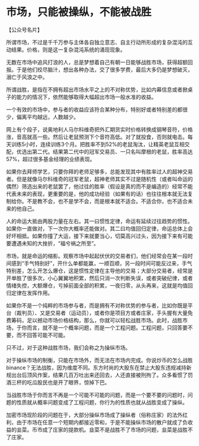 # 市场，只能被操纵，不能被战胜


【公众号名片】

所谓市场，不过是千千万参与主体各自独立意志、自主行动所形成的复杂混沌的互动结果。价格，则是这一复杂混沌系统的涌现现象。

无数在市场中追风打浪的人，总是梦想着自己有朝一日能够战胜市场，获得超额回报。于是他们绞尽脑汁，想出各种办法，交了很多学费，最后大多仍是梦想破灭，溺亡于风浪之中。

所谓战胜，是指在不拥有超出市场水平之上的不对称优势，比如内幕信息或者掀桌子的能力的情况下，依然能够取得大幅超出市场一般水准的收益。

一个有效的市场中，参与者的收益应该符合某种分布，特别好或者特别差的都很少，偏离平均越远，人数越少。

网上有个段子，说奥地利人马尔科维奇把外汇期货实时价格转换成钢琴音符，价格涨，音高就高一些。然后让老鼠预测下个音符高低。对了就投食，否则就电击。每天训练5小时，连续训练3个月。把胜率不到52%的老鼠淘汰，让精英老鼠互相交配，优选出第二代。结果第二代中的冠军交易员、一只名叫摩根的老鼠，胜率高达57%，超过很多基金经理的业绩表现。

如果你去拜师学艺，只要你拜的老师足够多，总能发现其中有胜率过人的超神交易者。但是就像马尔科维奇的冠军老鼠，超神老师其实不过是随机性（或者叫命运的偶然）筛选出来的老鼠罢了，他过往的胜率（假设是真的而不是编造的）经常不能代表未来的表现，更重要的是，他的成功经验（如果有的话）也往往根本就无法复制给你。不是教不会，也不是学不会，而是根本就不适合。不适合你，也不适合未来的他自己。

人的命运大抵由两股力量在左右。其一曰惯性定律，命运有延续过往趋势的惯性。如果你一直做对，下一次你大概率还能做对。其二曰均值回归定律，命运总体上会好坏相抵。如果你撞了大运，接下来就要当心，切莫高兴过头，因为接下来有可能要遭遇未知的大挫折，“福兮祸之所至”。

市场，就是命运的缩影。观察市场中起起伏伏的交易者们，他们经常会在某一段时间感到“手气特别好”，开什么单都能赢，一顺百顺，另一段时间可能反过来，手气特别差，怎么开怎么爆仓，这是惯性定律在主导他的交易；大部分交易者，经常是开单胜了很多次，小心翼翼地积累，然后只消一次判断失误，或者突破纪律，或者情绪失控，大额爆仓，亏掉前面全部的积累，一夜归零，从头再来，这就是均值回归定律在发挥作用。

如果你不是一个纯粹的市场参与者，而是拥有不对称优势的参与者，比如你既是平台（裁判员）、又是交易者（运动员），或者你是项目方或者庄家，手头握有大量免费筹码，足以撼动市场价格结构，那么，你就可以轻松战胜市场。此时，战胜市场，于你而言，就不是一个概率问题，而是一个工程问题。工程问题，只回答要不要，而不回答可能不可能。

只不过，对于这种战胜市场，我们会称之为操纵市场。

对于操纵市场的制衡，只能在市场外，而无法在市场内完成。你说炒币的怎么战胜binance？无法战胜，因为维度不同。东方时尚的大股东在禁止大股东违规减持新规出台后顶风作案，结果几百万吐出来还回去，人还直接被刑拘了。众多看惯了罚酒三杯的吃瓜股民也是开了眼界，惊掉下巴。

当战胜市场于你而言不再是一个可能不可能的问题，而是一个要不要的问题时，问题的性质就从概率问题变成了工程问题，你行为的性质也就从战胜变成了操纵。

加密市场现阶段的问题在于，大部分操纵市场成了操纵者（俗称庄家）的法外红利，由于市场在任意一个短期内都接近零和，于是不能操纵市场的散户就成了负收益的韭菜。币市成了庄家的提款机。韭菜不是战胜不了市场的问题，韭菜是战胜不了庄家。
